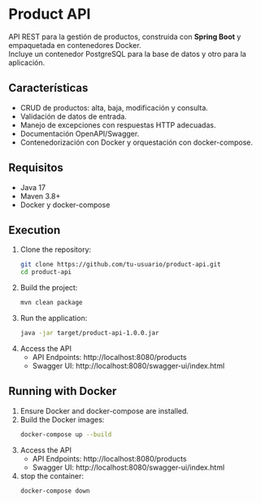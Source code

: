 # Product API

API REST para la gestión de productos, construida con **Spring Boot** y empaquetada en contenedores Docker.  
Incluye un contenedor PostgreSQL para la base de datos y otro para la aplicación.

## Características

- CRUD de productos: alta, baja, modificación y consulta.
- Validación de datos de entrada.
- Manejo de excepciones con respuestas HTTP adecuadas.
- Documentación OpenAPI/Swagger.
- Contenedorización con Docker y orquestación con docker-compose.

## Requisitos

- Java 17
- Maven 3.8+
- Docker y docker-compose

## Execution

1. Clone the repository:
   ```bash
   git clone https://github.com/tu-usuario/product-api.git
   cd product-api

2. Build the project:
   ```bash
   mvn clean package
3. Run the application:
   ```bash
   java -jar target/product-api-1.0.0.jar
4. Access the API
   - API Endpoints: http://localhost:8080/products
   - Swagger UI: http://localhost:8080/swagger-ui/index.html
     
## Running with Docker
1. Ensure Docker and docker-compose are installed.
2. Build the Docker images:
   ```bash
   docker-compose up --build
3. Access the API
   - API Endpoints: http://localhost:8080/products
   - Swagger UI: http://localhost:8080/swagger-ui/index.html
4. stop the container:
    ```bash
    docker-compose down
    ```

